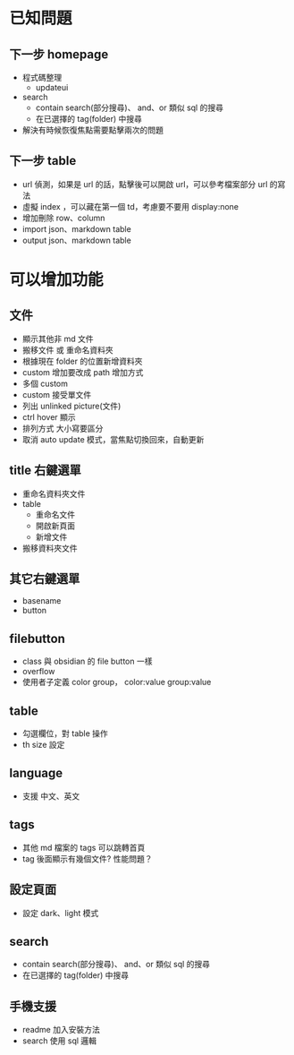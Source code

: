 # 已知問題

## 下一步 homepage
- 程式碼整理
	- updateui
- search
    - contain search(部分搜尋)、 and、or 類似 sql 的搜尋
    - 在已選擇的 tag(folder) 中搜尋
- 解決有時候恢復焦點需要點擊兩次的問題

## 下一步 table
- url 偵測，如果是 url 的話，點擊後可以開啟 url，可以參考檔案部分 url 的寫法
- 虛擬 index ，可以藏在第一個 td，考慮要不要用 display:none
- 增加刪除 row、column
- import json、markdown table
- output json、markdown table

# 可以增加功能
## 文件

- 顯示其他非 md 文件
- 搬移文件 或 重命名資料夾
- 根據現在 folder 的位置新增資料夾
- custom 增加要改成 path 增加方式
- 多個 custom
- custom 接受單文件
- 列出 unlinked picture(文件)
- ctrl hover 顯示
- 排列方式 大小寫要區分
- 取消 auto update 模式，當焦點切換回來，自動更新

## title 右鍵選單
- 重命名資料夾文件
- table
	- 重命名文件
 	- 開啟新頁面
  	- 新增文件
- 搬移資料夾文件

## 其它右鍵選單
- basename
- button

## filebutton
- class 與 obsidian 的 file button 一樣
- overflow
- 使用者子定義 color group， color:value group:value

## table
- 勾選欄位，對 table 操作
- th size 設定

## language
- 支援 中文、英文

## tags
- 其他 md 檔案的 tags 可以跳轉首頁
- tag 後面顯示有幾個文件? 性能問題？

## 設定頁面
- 設定 dark、light 模式

## search
- contain search(部分搜尋)、 and、or 類似 sql 的搜尋
- 在已選擇的 tag(folder) 中搜尋

## 手機支援

- readme 加入安裝方法
- search 使用 sql 邏輯